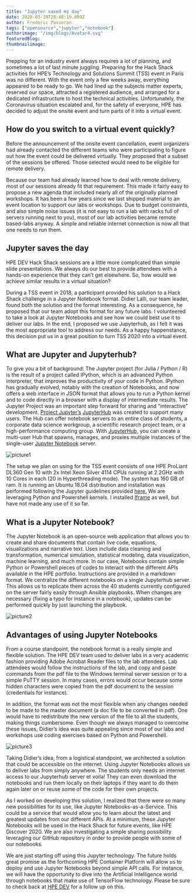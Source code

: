 ```yaml
---
title: "Jupyter saved my day"
date: 2020-03-10T20:48:19.809Z
author: Frederic Passeron 
tags: ["opensource","jupyter","notebook"]
authorimage: "/img/blogs/Avatar4.svg"
featuredBlog:
thumbnailimage:
---
```

Prepping for an industry event always requires a lot of planning, and sometimes a lot of last minute juggling. Preparing for the Hack Shack activities for HPE’s Technology and Solutions Summit (TSS) event in Paris was no different. With the event only a few weeks away, everything appeared to be ready to go. We had lined up the subjects matter experts, reserved our space, attracted a registered audience, and arranged for a dedicated infrastructure to host the technical activities. Unfortunately, the Coronavirus situation escalated and, for the safety of everyone, HPE has decided to adjust the onsite event and turn parts of it into a virtual event.

## How do you switch to a virtual event quickly?

Before the announcement of the onsite event cancellation, event organizers had already contacted the different teams who were participating to figure out how the event could be delivered virtually. They proposed that a subset of the sessions be offered. Those selected would need to be eligible for remote delivery. 

Because our team had already learned how to deal with remote delivery, most of our sessions already fit that requirement. This made it fairly easy to propose a new agenda that included nearly all of the originally planned workshops. It has been a few years since we last shipped material to an event location to support our labs or workshops. Due to budget constraints, and also simple noise issues (it is not easy to run a lab with racks full of servers running next to you), most of our lab activities became remote based-labs anyway. A simple and reliable internet connection is now all that one needs to run them. 

## Jupyter saves the day

HPE DEV Hack Shack sessions are a little more complicated than simple slide presentations. We always do our best to provide attendees with a hands-on experience that they can’t get elsewhere. So, how would we achieve similar results in a virtual situation?

During a TSS event in 2018, a participant provided his solution to a Hack Shack challenge in a Jupyter Notebook format. Didier Lalli, our team leader, found both the solution and the format interesting. As a consequence, he proposed that our team adopt this format for any future labs. I volunteered to take a look at Jupyter Notebooks and see how we could best use it to deliver our labs. In the end, I proposed we use Jupyterhub, as I felt it was the most appropriate tool to address our needs. As a happy happenstance, this decision put us in a great position to turn TSS 2020 into a virtual event. 

## What are Jupyter and Jupyterhub?

To give you a bit of background: The Jupyter project (for Julia / Python / R) is the result of a project called IPython, which is an advanced Python interpreter, that improves the productivity of your code in Python. IPython has gradually evolved, notably with the creation of Notebooks, and now offers a web interface in JSON format that allows you to run a Python kernel and to code directly in a browser with a display of intermediate results. The Jupyter Project was an important step forward for sharing and "interactive" development. [Project Jupyter’s](https://jupyter.org/index.html) [JupyterHub](https://jupyterhub.readthedocs.io/en/stable/) was created to support many users. The Hub can offer notebook servers to an entire class of students, a corporate data science workgroup, a scientific research project team, or a high-performance computing group. With [JupyterHub,](https://github.com/jupyterhub/jupyterhub) you can create a multi-user Hub that spawns, manages, and proxies multiple instances of the single-user [Jupyter Notebook](https://mybinder.org/v2/gh/ipython/ipython-in-depth/master?filepath=binder/Index.ipynb) server.


![picture1](https://hpe-developer-portal.s3.amazonaws.com/uploads/media/2020/1/picture1-1583962183422.png)

The setup we plan on using for the TSS event consists of one HPE ProLiant DL360 Gen 10 with 2x Intel Xeon Silver 4114 CPUs running at 2.2GHz with 10 Cores in each (20 in Hyperthreading mode). The system has 160 GB of ram. It is running an Ubuntu 18.04 distribution and installation was performed following the Jupyter guidelines provided [here.](https://jupyterhub.readthedocs.io/en/stable/installation-guide-hard.html) We are leveraging Python and Powershell kernels. I installed [Iframe](https://github.com/timkpaine/jupyterlab_iframe/) as well, but have not made any use of it so far.

## What is a Jupyter Notebook?

The Jupyter Notebook is an open-source web application that allows you to create and share documents that contain live code, equations, visualizations and narrative text. Uses include data cleaning and transformation, numerical simulation, statistical modeling, data visualization, machine learning, and much more. In our case, Notebooks contain simple Python or Powershell pieces of codes to interact with the different APIs available in the HPE portfolio. Instructions are provided in a markdown format. We centralize the different notebooks on a single Jupyterhub server. This allows us to replicate them across the 40 students currently configured on the server fairly easily through Ansible playbooks. When changes are necessary (fixing a typo for instance in a notebook), updates can be performed quickly by just launching the playbook.


![picture2](https://hpe-developer-portal.s3.amazonaws.com/uploads/media/2020/1/picture2-1583962189410.png)

## Advantages of using Jupyter Notebooks

From a course standpoint, the notebook format is a really simple and flexible solution. The HPE DEV team used to deliver labs in a very academic fashion providing Adobe Acrobat Reader files to the lab attendees. Lab attendees would follow the instructions of the lab, and copy and paste commands from the pdf file to the Windows terminal server session or to a simple PuTTY session. In many cases, errors would occur because some hidden characters were copied from the pdf document to the session (credentials for instance). 

In addition, the format was not the most flexible when any changes needed to be made to the master document (a doc file to be converted in pdf). One would have to redistribute the new version of the file to all the students, making things cumbersome. Even though we always managed to overcome these issues, Didier’s idea was quite appealing since most of our labs and workshops use coding exercises based on Python and Powershell. 


![picture3](https://hpe-developer-portal.s3.amazonaws.com/uploads/media/2020/1/picture3-1583962195154.png)

Taking Didier’s idea, from a logistical standpoint, we architected a solution that could be accessible on the internet. Using Jupyter Notebooks allows us to deliver labs from simply anywhere. The students only needs an internet access to our Jupyterhub server et voila! 
They can even download the notebooks and run them locally on their laptops if they want to do them again later on or reuse some of the code for their own projects.

As I worked on developing this solution, I realized that there were so many new possibilities for its use, like Jupyter Notebooks-as-a-Service. This could be a service that would allow you to learn about the latest and greatest updates from our different APIs. At a minimum, these Jupyter Notebooks will be used in the Hack Shack for future events, like HPE Discover 2020. We are also investigating a simple sharing possibility leveraging our GitHub repository in order to provide people with some of our notebooks.

We are just starting off using this Jupyter technology. The future holds great promise as the forthcoming HPE Container Platform will allow us to deploy and use Jupyter Notebooks beyond simple API calls. For instance, we will have the opportunity to dive into the Artificial Intelligence world through notebooks that make use of TensorFlow technology. Please be sure to check back at [HPE DEV](https://developer.hpe.com/) for a follow up on this.  
